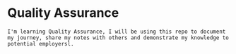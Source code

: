 # Quality Assurance

    I'm learning Quality Assurance, I will be using this repo to document my journey, share my notes with others and demonstrate my knowledge to potential employersl.

